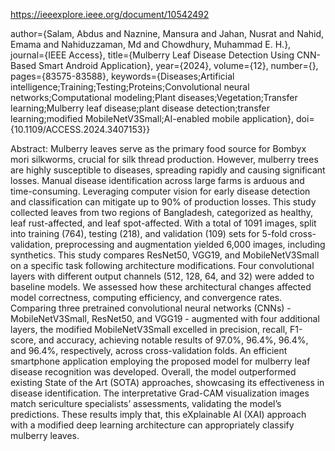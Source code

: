 https://ieeexplore.ieee.org/document/10542492

author={Salam, Abdus and Naznine, Mansura and Jahan, Nusrat and Nahid, Emama and Nahiduzzaman, Md and Chowdhury, Muhammad E. H.},
  journal={IEEE Access}, 
  title={Mulberry Leaf Disease Detection Using CNN-Based Smart Android Application}, 
  year={2024},
  volume={12},
  number={},
  pages={83575-83588},
  keywords={Diseases;Artificial intelligence;Training;Testing;Proteins;Convolutional neural networks;Computational modeling;Plant diseases;Vegetation;Transfer learning;Mulberry leaf disease;plant disease detection;transfer learning;modified MobileNetV3Small;AI-enabled mobile application},
  doi={10.1109/ACCESS.2024.3407153}}

  Abstract:
Mulberry leaves serve as the primary food source for Bombyx mori silkworms, crucial for silk thread production. However, mulberry trees are highly susceptible to diseases, spreading rapidly and causing significant losses. Manual disease identification across large farms is arduous and time-consuming. Leveraging computer vision for early disease detection and classification can mitigate up to 90% of production losses. This study collected leaves from two regions of Bangladesh, categorized as healthy, leaf rust-affected, and leaf spot-affected. With a total of 1091 images, split into training (764), testing (218), and validation (109) sets for 5-fold cross-validation, preprocessing and augmentation yielded 6,000 images, including synthetics. This study compares ResNet50, VGG19, and MobileNetV3Small on a specific task following architecture modifications. Four convolutional layers with different output channels (512, 128, 64, and 32) were added to baseline models. We assessed how these architectural changes affected model correctness, computing efficiency, and convergence rates. Comparing three pretrained convolutional neural networks (CNNs) - MobileNetV3Small, ResNet50, and VGG19 - augmented with four additional layers, the modified MobileNetV3Small excelled in precision, recall, F1-score, and accuracy, achieving notable results of 97.0%, 96.4%, 96.4%, and 96.4%, respectively, across cross-validation folds. An efficient smartphone application employing the proposed model for mulberry leaf disease recognition was developed. Overall, the model outperformed existing State of the Art (SOTA) approaches, showcasing its effectiveness in disease identification. The interpretative Grad-CAM visualization images match sericulture specialists’ assessments, validating the model’s predictions. These results imply that, this eXplainable AI (XAI) approach with a modified deep learning architecture can appropriately classify mulberry leaves.



  
  
